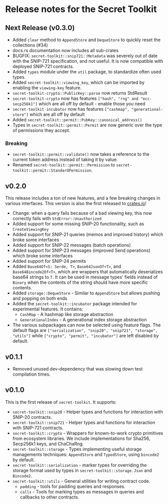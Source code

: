# Release notes for the Secret Toolkit

## Next Release (v0.3.0)
* Added `clear` method to `AppendStore` and `DequeStore` to quickly reset the collections (#34)
* docs.rs documentation now includes all sub-crates
* BUGFIX: `secret-toolkit::snip721::Metadata` was severely out of date with the SNIP-721 specification, and not useful.
  It is now compatible with deployed SNIP-721 contracts.
* Added `types` module under the `util` package, to standardize often used types.
* Added `secret-toolkit::viewing_key`, which can be imported by enabling the `viewing-key` feature.
* `secret-toolkit-crypto::PublicKey::parse` now returns StdResult<Self>
* `secret-toolkit-crypto` now has features `["hash", "rng" and "ecc-secp256k1"]` which are all off by default - enable those you need
* `secret-toolkit-incubator` now has features `["cashmap", "generational-store"]` which are all off by default
* Added `secret-toolkit::permit::PubKey::canonical_address()`
* Types in `secret-toolkit::permit::Permit` are now generic over the type of permissions they accept.

### Breaking
* `secret-toolkit::permit::validate()` now takes a reference to the current token address instead of taking it by value.
* Renamed `secret-toolkit::permit::Permission` to `secret-toolkit::permit::StandardPermission`.

## v0.2.0
This release includes a ton of new features, and a few breaking changes in various interfaces.
This version is also the first released to [crates.io](https://crates.io)!

* Change: when a query fails because of a bad viewing key, this now correctly fails with `StdError::Unauthorized`
* Added support for some missing SNIP-20 functionality, such as `CreateViewingKey`
* Added support for SNIP-21 queries (memos and improved history) which broke some interfaces
* Added support for SNIP-22 messages (batch operations)
* Added support for SNIP-23 messages (improved Send operations) which broke some interfaces
* Added support for SNIP-24 permits
* Added `Base64Of<S: Serde, T>`, `Base64JsonOf<T>`, and `Base64Bincode2Of<T>`, 
    which are wrappers that automatically deserializes base64 strings to `T`.
    It can be used in message types' fields instead of `Binary` when the contents of the string
    should have more specific contents.
* Added `storage::DequeStore` - Similar to `AppendStore` but allows pushing and popping on both ends
* Added the `secret-toolkit::incubator` package intended for experimental features. It contains:
  * `CashMap` - A hashmap like storage abstraction
  * `GenerationalIndex` - A generational index storage abstraction
* The various subpackages can now be selected using feature flags. The default flags are `["serialization", "snip20", "snip721", "storage", "utils"]`
    while `["crypto", "permit", "incubator"]` are left disabled by default.

## v0.1.1
* Removed unused dev-dependency that was slowing down test compilation times.

## v0.1.0
This is the first release of `secret-toolkit`. It supports:

* `secret-toolkit::snip20` - Helper types and functions for interaction with
  SNIP-20 contracts.
* `secret-toolkit::snip721` - Helper types and functions for interaction with
  SNIP-721 contracts.
* `secret-toolkit::crypto` - Wrappers for known-to-work crypto primitives from
  ecosystem libraries. We include implementations for Sha256, Secp256k1 keys,
  and ChaChaRng.
* `secret-toolkit::storage` - Types implementing useful storage managements
  techniques: `AppendStore` and `TypedStore`, using `bincode2` by default.
* `secret-toolkit::serialization` - marker types for overriding the storage
  format used by types in `secret-toolkit::storage`. `Json` and `Bincode2`.
* `secret-toolkit::utils` - General utilities for writing contract code.
    * `padding` - tools for padding queries and responses.
    * `calls` - Tools for marking types as messages in queries and callbacks
      to other contracts.
